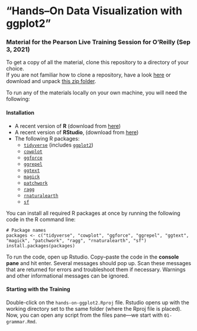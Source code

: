 # “Hands–On Data Visualization with ggplot2”

### Material for the Pearson Live Training Session for O’Reilly (Sep 3, 2021)

To get a copy of all the material, clone this repository to a directory of your choice.  
If you are not familiar how to clone a repository, have a look [here](https://docs.github.com/en/github/creating-cloning-and-archiving-repositories/cloning-a-repository-from-github/cloning-a-repository) or download and unpack [this zip folder](https://github.com/z3tt/hands-on-ggplot2-training/archive/refs/heads/main.zip).  
  
To run any of the materials locally on your own machine, you will need the following:

#### Installation

- A recent version of **R** (download from [here](https://cloud.r-project.org/)) 
- A recent version of **RStudio**, (download from [here](https://rstudio.com/products/rstudio/download/#download))
- The following R packages:
  + [`tidyverse`](https://www.tidyverse.org/) (includes [`ggplot2`](https://ggplot2.tidyverse.org/))
  + [`cowplot`](https://wilkelab.org/cowplot/index.html)
  + [`ggforce`](https://ggforce.data-imaginist.com/)
  + [`ggrepel`](https://ggrepel.slowkow.com/)
  + [`ggtext`](https://wilkelab.org/ggtext/)
  + [`magick`](https://docs.ropensci.org/magick/)
  + [`patchwork`](https://patchwork.data-imaginist.com/)
  + [`ragg`](https://ragg.r-lib.org/)
  + [`rnaturalearth`](https://docs.ropensci.org/rnaturalearth/)
  + [`sf`](https://r-spatial.github.io/sf/)

You can install all required R packages at once by running the following code in the R command line:

```{r install, eval=FALSE, echo=TRUE}
# Package names
packages <- c("tidyverse", "cowplot", "ggforce", "ggrepel", "ggtext", "magick", "patchwork", "ragg", "rnaturalearth", "sf")
install.packages(packages)
```

To run the code, open up Rstudio. Copy–paste the code in the **console pane** and hit enter. Several messages should pop up. Scan these messages that are returned for errors and troubleshoot them if necessary. Warnings and other informational messages can be ignored.

#### Starting with the Training

Double-click on the `hands-on-ggplot2.Rproj` file. Rstudio opens up with the working directory set to the same folder (where the Rproj file is placed). Now, you can open any script from the files pane—we start with `01-grammar.Rmd`.
